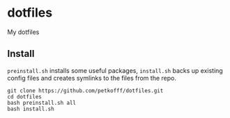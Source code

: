 # dotfiles
My dotfiles

## Install
`preinstall.sh` installs some useful packages, `install.sh` backs up existing config files and creates symlinks to the files from the repo.
```
git clone https://github.com/petkofff/dotfiles.git
cd dotfiles
bash preinstall.sh all
bash install.sh
```
